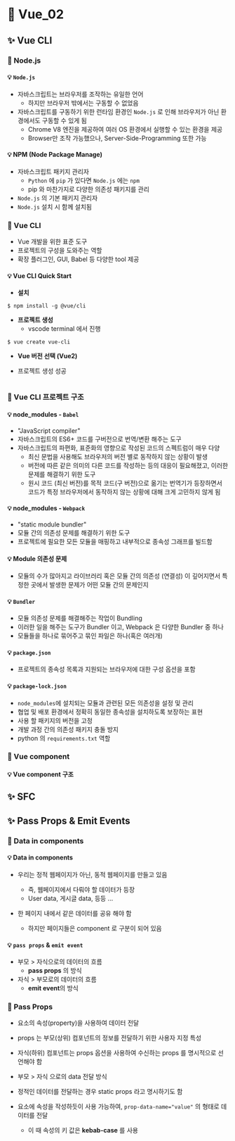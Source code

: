 # 💫 Vue_02

## ✨ Vue CLI

### 📌 Node.js

#### 💡 `Node.js`

- 자바스크립트는 브라우저를 조작하는 유일한 언어
  - 하지만 브라우저 밖에서는 구동할 수 없었음
- 자바스크립트를 구동하기 위한 런타임 환경인 `Node.js` 로 인해 브라우저가 아닌 환경에서도 구동할 수 있게 됨
  - Chrome V8 엔진을 제공하여 여러 OS 환경에서 실행할 수 있는 환경을 제공
  - Browser만 조작 가능했으나, Server-Side-Programming 또한 가능



#### 💡 NPM (Node Package Manage)

- 자바스크립트 패키지 관리자
  - `Python` 에 `pip` 가 있다면 `Node.js` 에는 `npm`
  - pip 와 마찬가지로 다양한 의존성 패키지를 관리
- `Node.js` 의 기본 패키지 관리자
- `Node.js` 설치 시 함께 설치됨



### 📌 Vue CLI

- Vue 개발을 위한 표준 도구
- 프로젝트의 구성을 도와주는 역할
- 확장 플러그인, GUI, Babel 등 다양한 tool 제공



#### 💡 Vue CLI Quick Start

- **설치**

```
$ npm install -g @vue/cli
```

- **프로젝트 생성**
  - vscode terminal 에서 진행

```
$ vue create vue-cli
```

- **Vue 버전 선택 (Vue2)**

- 프로젝트 생성 성공

```bash
```



### 📌 Vue CLI 프로젝트 구조

#### 💡 node_modules  - `Babel`

- "JavaScript compiler"
- 자바스크립트의 ES6+ 코드를 구버전으로 번역/변환 해주는 도구
- 자바스크립트의 파편화, 표준화의 영향으로 작성된 코드의 스펙트럼이 매우 다양
  - 최신 문법을 사용해도 브라우저의 버전 별로 동작하지 않는 상황이 발생
  - 버전에 따른 같은 의미의 다른 코드를 작성하는 등의 대응이 필요해졌고, 이러한 문제를 해결하기 위한 도구
  - 원시 코드 (최신 버전)를 목적 코드(구 버전)으로 옮기는 번역기가 등장하면서 코드가 특정 브라우저에서 동작하지 않는 상황에 대해 크게 고민하지 않게 됨 



#### 💡 node_modules - `Webpack`

- "static module bundler"
- 모듈 간의 의존성 문제를 해결하기 위한 도구
- 프로젝트에 필요한 모든 모듈을 매핑하고 내부적으로 종속성 그래프를 빌드함



#### 💡 Module 의존성 문제

- 모듈의 수가 많아지고 라이브러리 혹은 모듈 간의 의존성 (연결성) 이 깊어지면서 특정한 곳에서 발생한 문제가 어떤 모듈 간의 문제인지



#### 💡 `Bundler`

- 모듈 의존성 문제를 해결해주는 작업이 Bundling
- 이러한 일을 해주는 도구가 Bundler 이고, Webpack 은 다양한 Bundler 중 하나
- 모듈들을 하나로 묶어주고 묶인 파일은 하나(혹은 여러개)



#### 💡 `package.json`

- 프로젝트의 종속성 목록과 지원되는 브라우저에 대한 구성 옵션을 포함



#### 💡 `package-lock.json`

- `node_modules`에 설치되는 모듈과 관련된 모든 의존성을 설정 및 관리
- 협업 및 배포 환경에서 정확히 동일한 종속성을 설치하도록 보장하는 표현
- 사용 할 패키지의 버전을 고정
- 개발 과정 간의 의존성 패키지 충돌 방지
- python 의 `requirements.txt` 역할



### 📌 Vue component

#### 💡 Vue component 구조









## ✨ SFC











## ✨ Pass Props & Emit Events

### 📌 Data in components

#### 💡 Data in components

- 우리는 정적 웹페이지가 아닌, 동적 웹페이지를 만들고 있음

  - 즉, 웹페이지에서 다뤄야 할 데이터가 등장
  - User data, 게시글 data, 등등 ...

- 한 페이지 내에서 같은 데이터를 공유 해야 함

  - 하지만 페이지들은 component 로 구분이 되어 있음

  

#### 💡 `pass props` & `emit event`

- 부모 > 자식으로의 데이터의 흐름
  - **pass props** 의 방식
- 자식 > 부모로의 데이터의 흐름
  - **emit event**의 방식



### 📌 Pass Props

- 요소의 속성(property)을 사용하여 데이터 전달
- props 는 부모(상위) 컴포넌트의 정보를 전달하기 위한 사용자 지정 특성
- 자식(하위) 컴포넌트는 props 옵션을 사용하여 수신하는 props 를 명시적으로 선언해야 함

- 부모 > 자식 으로의 data 전달 방식
- 정적인 데이터를 전달하는 경우 static props 라고 명시하기도 함
- 요소에 속성을 작성하듯이 사용 가능하여, `prop-data-name="value"` 의 형태로 데이터를 전달
  - 이 때 속성의 키 값은 **kebab-case** 를 사용